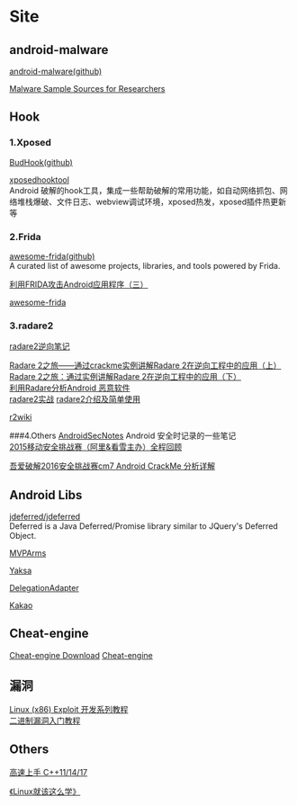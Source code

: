 # Site


## android-malware

[android-malware(github)](https://github.com/ashishb/android-malware)

[Malware Sample Sources for Researchers](https://zeltser.com/malware-sample-sources/)


## Hook

### 1.Xposed

[BudHook(github)](https://github.com/bmax121/BudHook)


[xposedhooktool](https://gitee.com/virjar/xposedhooktool/tree/master)  
Android 破解的hook工具，集成一些帮助破解的常用功能，如自动网络抓包、网络堆栈爆破、文件日志、webview调试环境，xposed热发，xposed插件热更新等  

### 2.Frida

[awesome-frida(github)](https://github.com/dweinstein/awesome-frida)  
A curated list of awesome projects, libraries, and tools powered by Frida.

[利用FRIDA攻击Android应用程序（三）](https://blog.csdn.net/omnispace/article/details/72528973)  

[awesome-frida](https://github.com/dweinstein/awesome-frida)

### 3.radare2

[radare2逆向笔记
](https://www.cnblogs.com/pannengzhi/p/play-with-radare2.html)

[Radare 2之旅——通过crackme实例讲解Radare 2在逆向工程中的应用（上）](http://www.360zhijia.com/360anquanke/301347.html)  
[Radare 2之旅：通过实例讲解Radare 2在逆向工程中的应用（下）](http://www.360zhijia.com/360anquanke/306181.html)  
[利用Radare分析Android 恶意软件](https://www.anquanke.com/post/id/84985)  
[radare2实战](http://www.hetianlab.com/cour.do?w=1&c=Cee9320adea6e062018011816570500001)
[radare2介绍及简单使用](https://cloud.tencent.com/developer/article/1073910)



[r2wiki](http://r2wiki.readthedocs.io/en/latest/)

###4.Others
[AndroidSecNotes](https://github.com/JnuSimba/AndroidSecNotes) Android 安全时记录的一些笔记  
[2015移动安全挑战赛（阿里&看雪主办）全程回顾](https://www.secpulse.com/archives/5731.html) 

[吾爱破解2016安全挑战赛cm7 Android CrackMe 分析详解](https://www.52pojie.cn/forum.php?mod=viewthread&tid=484892&digest=1)

## Android Libs

[jdeferred/jdeferred](https://github.com/jdeferred/jdeferred)  
Deferred is a Java Deferred/Promise library similar to JQuery's Deferred Object.

[MVPArms](https://github.com/JessYanCoding/MVPArms)

[Yaksa](https://github.com/ssseasonnn/Yaksa/)  

[DelegationAdapter](https://github.com/xuehuayous/DelegationAdapter)  

[Kakao](https://github.com/agoda-com/Kakao)  

## Cheat-engine

[Cheat-engine Download](https://www.cheatengine.org/downloads.php)
[Cheat-engine](https://github.com/cheat-engine/cheat-engine/)

## 漏洞

[Linux (x86) Exploit 开发系列教程](https://bbs.pediy.com/thread-217390.htm)  
[二进制漏洞入门教程](https://bbs.pediy.com/thread-208596.htm)

## Others

[高速上手 C++11/14/17](https://github.com/changkun/modern-cpp-tutorial?utm_source=androidweekly.io&utm_medium=website)

[《Linux就该这么学》](https://www.linuxprobe.com/chapter-02.html)



